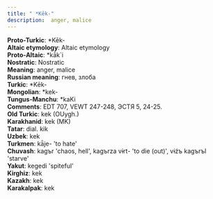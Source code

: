 ```yaml
---
title: " *Kēk-"
description:  anger, malice
---
```


<strong>Proto-Turkic</strong>:  *Kēk-<br>
<strong>Altaic etymology</strong>:  Altaic etymology<br>
<strong> Proto-Altaic</strong>:  *kā́k`i<br>
<strong>Nostratic</strong>:  Nostratic<br>
<strong>Meaning</strong>:  anger, malice<br>
<strong>Russian meaning</strong>:  гнев, злоба<br>
<strong>Turkic</strong>:  *Kēk-<br>
<strong>Mongolian</strong>:  *kek-<br>
<strong>Tungus-Manchu</strong>:  *kaKi<br>
<strong>Comments</strong>:  EDT 707, VEWT 247-248, ЭСТЯ 5, 24-25.<br>
<strong>Old Turkic</strong>:  kek (OUygh.)<br>
<strong>Karakhanid</strong>:  kek (MK)<br>
<strong>Tatar</strong>:  dial. kik<br>
<strong>Uzbek</strong>:  kek<br>
<strong>Turkmen</strong>:  kǟje- 'to hate'<br>
<strong>Chuvash</strong>:  kagъr 'chaos, hell', kagъrza vɨrt- 'to die (out)', vɨźъ kagъrъl 'starve'<br>
<strong>Yakut</strong>:  kegedi 'spiteful'<br>
<strong>Kirghiz</strong>:  kek<br>
<strong>Kazakh</strong>:  kek<br>
<strong>Karakalpak</strong>:  kek<br>



